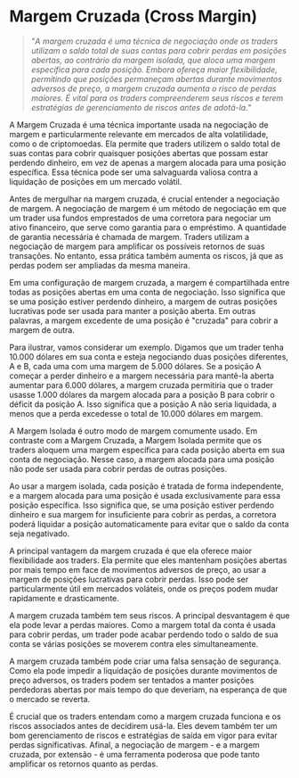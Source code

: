 # Margem Cruzada (Cross Margin)

>"*A margem cruzada é uma técnica de negociação onde os traders utilizam o saldo total de suas contas para cobrir perdas em posições abertas, ao contrário da margem isolada, que aloca uma margem específica para cada posição. Embora ofereça maior flexibilidade, permitindo que posições permaneçam abertas durante movimentos adversos de preço, a margem cruzada aumenta o risco de perdas maiores. É vital para os traders compreenderem seus riscos e terem estratégias de gerenciamento de riscos antes de adotá-la.*"

A Margem Cruzada é uma técnica importante usada na negociação de margem e particularmente relevante em mercados de alta volatilidade, como o de criptomoedas. Ela permite que traders utilizem o saldo total de suas contas para cobrir quaisquer posições abertas que possam estar perdendo dinheiro, em vez de apenas a margem alocada para uma posição específica. Essa técnica pode ser uma salvaguarda valiosa contra a liquidação de posições em um mercado volátil.

Antes de mergulhar na margem cruzada, é crucial entender a negociação de margem. A negociação de margem é um método de negociação em que um trader usa fundos emprestados de uma corretora para negociar um ativo financeiro, que serve como garantia para o empréstimo. A quantidade de garantia necessária é chamada de margem. Traders utilizam a negociação de margem para amplificar os possíveis retornos de suas transações. No entanto, essa prática também aumenta os riscos, já que as perdas podem ser ampliadas da mesma maneira.

Em uma configuração de margem cruzada, a margem é compartilhada entre todas as posições abertas em uma conta de negociação. Isso significa que se uma posição estiver perdendo dinheiro, a margem de outras posições lucrativas pode ser usada para manter a posição aberta. Em outras palavras, a margem excedente de uma posição é "cruzada" para cobrir a margem de outra.

Para ilustrar, vamos considerar um exemplo. Digamos que um trader tenha 10.000 dólares em sua conta e esteja negociando duas posições diferentes, A e B, cada uma com uma margem de 5.000 dólares. Se a posição A começar a perder dinheiro e a margem necessária para mantê-la aberta aumentar para 6.000 dólares, a margem cruzada permitiria que o trader usasse 1.000 dólares da margem alocada para a posição B para cobrir o déficit da posição A. Isso significa que a posição A não seria liquidada, a menos que a perda excedesse o total de 10.000 dólares em margem.

A Margem Isolada é outro modo de margem comumente usado. Em contraste com a Margem Cruzada, a Margem Isolada permite que os traders aloquem uma margem específica para cada posição aberta em sua conta de negociação. Nesse caso, a margem alocada para uma posição não pode ser usada para cobrir perdas de outras posições. 

Ao usar a margem isolada, cada posição é tratada de forma independente, e a margem alocada para uma posição é usada exclusivamente para essa posição específica. Isso significa que, se uma posição estiver perdendo dinheiro e sua margem for insuficiente para cobrir as perdas, a corretora poderá liquidar a posição automaticamente para evitar que o saldo da conta seja negativado.

A principal vantagem da margem cruzada é que ela oferece maior flexibilidade aos traders. Ela permite que eles mantenham posições abertas por mais tempo em face de movimentos adversos de preço, ao usar a margem de posições lucrativas para cobrir perdas. Isso pode ser particularmente útil em mercados voláteis, onde os preços podem mudar rapidamente e drasticamente.

A margem cruzada também tem seus riscos. A principal desvantagem é que ela pode levar a perdas maiores. Como a margem total da conta é usada para cobrir perdas, um trader pode acabar perdendo todo o saldo de sua conta se várias posições se moverem contra eles simultaneamente.

A margem cruzada também pode criar uma falsa sensação de segurança. Como ela pode impedir a liquidação de posições durante movimentos de preço adversos, os traders podem ser tentados a manter posições perdedoras abertas por mais tempo do que deveriam, na esperança de que o mercado se reverta.

É crucial que os traders entendam como a margem cruzada funciona e os riscos associados antes de decidirem usá-la. Eles devem também ter um bom gerenciamento de riscos e estratégias de saída em vigor para evitar perdas significativas. Afinal, a negociação de margem - e a margem cruzada, por extensão - é uma ferramenta poderosa que pode tanto amplificar os retornos quanto as perdas.
